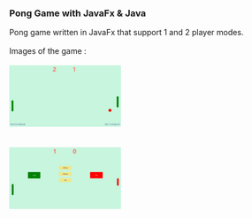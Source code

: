 ### Pong Game with JavaFx & Java

Pong game written in JavaFx that support 1 and 2 player modes.
<br />
<br />
Images of the game :
<br />
<br />
<img src="/assets/images/pong1.png" width="40%" height="auto" />
<br />
<br />
<br />
<img src="/assets/images/pong2.png" width="40%" height="auto" />

